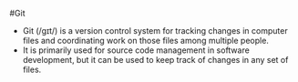 #Git

*  Git (/ɡɪt/) is a version control system for tracking changes in computer files and coordinating work on those files among multiple people.
*  It is primarily used for source code management in software development, but it can be used to keep track of changes in any set of files.
